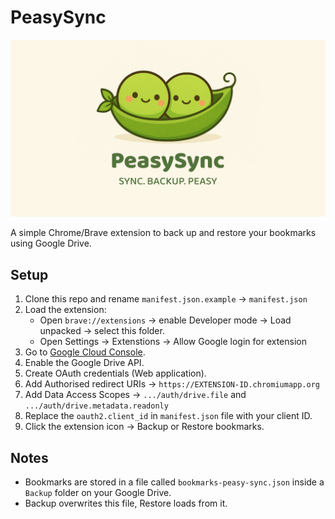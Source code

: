 # PeasySync

![PeasySync](assets/feature-image.jpg)

A simple Chrome/Brave extension to back up and restore your bookmarks using Google Drive.

## Setup
1. Clone this repo and rename `manifest.json.example` → `manifest.json` 
2. Load the extension:
    - Open `brave://extensions` → enable Developer mode → Load unpacked → select this folder.
    - Open Settings → Extenstions → Allow Google login for extension 
3. Go to [Google Cloud Console](https://console.cloud.google.com/). 
4. Enable the Google Drive API. 
5. Create OAuth credentials (Web application). 
6. Add Authorised redirect URIs → `https://EXTENSION-ID.chromiumapp.org`
7. Add Data Access Scopes → `.../auth/drive.file` and `.../auth/drive.metadata.readonly`
8. Replace the `oauth2.client_id` in `manifest.json` file with your client ID. 
9. Click the extension icon → Backup or Restore bookmarks.

## Notes
- Bookmarks are stored in a file called `bookmarks-peasy-sync.json` inside a `Backup` folder on your Google Drive.
- Backup overwrites this file, Restore loads from it.
